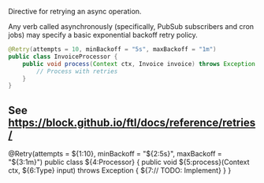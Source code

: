 Directive for retrying an async operation.

Any verb called asynchronously (specifically, PubSub subscribers and cron jobs) may specify a basic exponential backoff retry policy.

```java
@Retry(attempts = 10, minBackoff = "5s", maxBackoff = "1m")
public class InvoiceProcessor {
    public void process(Context ctx, Invoice invoice) throws Exception {
        // Process with retries
    }
}
```

See https://block.github.io/ftl/docs/reference/retries/
---

@Retry(attempts = ${1:10}, minBackoff = "${2:5s}", maxBackoff = "${3:1m}")
public class ${4:Processor} {
    public void ${5:process}(Context ctx, ${6:Type} input) throws Exception {
        ${7:// TODO: Implement}
    }
} 
